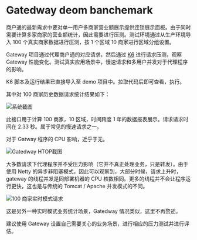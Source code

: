 # Gatedway deom banchemark

商户通的最新需求中要对单一用户多商家营业额展示提供连锁展示面板。由于同时需要计算多家商家的营业额统计，因此需要进行压测。测试环境通过从生产环境导入 100 个真实商家数据进行压测，按 1 个区域 10 商家进行区域分组设置。

Gateway 项目通过代理商户通的对应请求，然后通过 [K6](https://k6.io) 进行请求压测，观察 Gateway 性能变化。测试真实应用场景中，慢速请求和多用户并发对于代理程序的影响。

K6 脚本及运行结果已直接导入至 demo 项目中。拉取代码后即可查看，执行。

其中对 100 商家历史数据请求统计结果如下：

![系统截图](https://gitee.com/fanwu/spring-gateway-demo/raw/main/screen_shots/CleanShot%202022-05-11%20at%2017.30.37@2x.png)

此接口用于计算 100 商家，10 区域，时间跨度 1 年的数据报表展示。请求请求时间在 2.33 秒。属于常见的慢速请求之一。

对于 Gatway 程序的 CPU 影响，近乎于无。

![Gatedway HTOP截图](https://gitee.com/fanwu/spring-gateway-demo/raw/main/screen_shots/CleanShot%202022-05-11%20at%2014.24.42@2x.png)

大多数请求下代理程序并不受压力影响（它并不真正处理业务，只是转发）。由于使用 Netty 的异步非阻塞模式，因此可以观察到，大部分时候，请求上升时，gateway 的线程并发是同部署机器的 CPU 核数相同。更多的线程并不会让程序运行更快，这也是与传统的 Tomcat / Apache 并发模式的不同。

![100 商家实时模式请求](https://gitee.com/fanwu/spring-gateway-demo/raw/main/screen_shots/CleanShot%202022-05-11%20at%2017.32.14@2x.png)

这是另外一种实时模式业务统计场景，Gatedway 情况类似，这里不再赘述。

建议使用 Gateway 设置自己需要关心的业务场景，进行相应的压力测试并进行评估。
